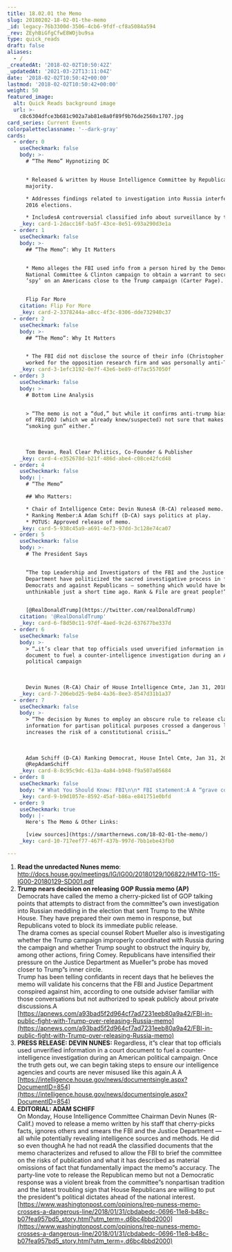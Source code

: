 ```yaml
---
title: 18.02.01 the Memo
slug: 20180202-18-02-01-the-memo
_id: legacy-76b3300d-3506-4cb6-9fdf-cf8a5084a594
_rev: ZEyhBiGfgCfwE8WOjbu9sa
type: quick_reads
draft: false
aliases:
  - /
_createdAt: '2018-02-02T10:50:42Z'
_updatedAt: '2021-03-22T13:11:04Z'
date: '2018-02-02T10:50:42+00:00'
lastmod: '2018-02-02T10:50:42+00:00'
weight: 50
featured_image:
  alt: Quick Reads background image
  url: >-
    c8c6304dfce3b681c902a7ab81e8a0f89f9b76de2560x1707.jpg
card_series: Current Events
colorpaletteclassname: '--dark-gray'
cards:
  - order: 0
    useCheckmark: false
    body: >-
      # “The Memo” Hypnotizing DC


      * Released & written by House Intelligence Committee by Republican
      majority.

      * Addresses findings related to investigation into Russia interference in
      2016 elections.

      * IncludesA controversial classified info about surveillance by the FBI.
    _key: card-1-2dacc16f-ba5f-43ce-8e51-693a290d3e1a
  - order: 1
    useCheckmark: false
    body: >-
      ## “The Memo”: Why It Matters


      * Memo alleges the FBI used info from a person hired by the Democrat
      National Committee & Clinton campaign to obtain a warrant to secretly
      ‘spy’ on an Americans close to the Trump campaign (Carter Page).


      Flip For More
    citation: Flip For More
    _key: card-2-3378244a-a8cc-4f3c-8306-dde732940c37
  - order: 2
    useCheckmark: false
    body: >-
      ## “The Memo”: Why It Matters


      * The FBI did not disclose the source of their info (Christopher Steele)
      worked for the opposition research firm and was personally anti-Trump.
    _key: card-3-1efc3192-0e7f-43e6-be89-df7ac557050f
  - order: 3
    useCheckmark: false
    body: >-
      # Bottom Line Analysis


      > “The memo is not a “dud,” but while it confirms anti-trump bias at top
      of FBI/DOJ (which we already knew/suspected) not sure that makes it a
      “smoking gun” either.”  
        
        
        
      Tom Bevan, Real Clear Politics, Co-Founder & Publisher
    _key: card-4-e352678d-b21f-486d-abe4-c08ce42fcd48
  - order: 4
    useCheckmark: false
    body: |-
      # “The Memo”

      ## Who Matters:

      * Chair of Intelligence Cmte: Devin NunesA (R-CA) released memo.
      * Ranking Member:A Adam Schiff (D-CA) says politics at play.
      * POTUS: Approved release of memo.
    _key: card-5-938c45a9-a691-4e73-97dd-3c128e74ca07
  - order: 5
    useCheckmark: false
    body: >-
      # The President Says


      “The top Leadership and Investigators of the FBI and the Justice
      Department have politicized the sacred investigative process in favor of
      Democrats and against Republicans – something which would have been
      unthinkable just a short time ago. Rank & File are great people!”


      [@RealDonaldTrump](https://twitter.com/realDonaldTrump)
    citation: '@RealDonaldTrump'
    _key: card-6-f8d50c11-97df-4aed-9c2d-637677be337d
  - order: 6
    useCheckmark: false
    body: >-
      > “…it’s clear that top officials used unverified information in a court
      document to fuel a counter-intelligence investigation during an American
      political campaign  
        
        
        
      Devin Nunes (R-CA) Chair of House Intelligence Cmte, Jan 31, 2018
    _key: card-7-206ebd25-9e84-4a36-8ee3-8547d31b1a37
  - order: 7
    useCheckmark: false
    body: >-
      > “The decision by Nunes to employ an obscure rule to release classified
      information for partisan political purposes crossed a dangerous line, and
      increases the risk of a constitutional crisis…”  
        
        
        
      Adam Schiff (D-CA) Ranking Democrat, House Intel Cmte, Jan 31, 2018 via
      @RepAdamSchiff
    _key: card-8-8c95c9dc-613a-4a84-b948-f9a507a05684
  - order: 8
    useCheckmark: false
    body: "# What You Should Know: FBI\n\n* FBI statement:A A “grave concerns” about memo’s accuracy\n* Surveillance of Americans by the FBI is approved throughA FISA courts a\x13 similar to getting a warrant in aA classifiedA setting.\n* However, if you’re “spied” on by FBI, you would not be told."
    _key: card-9-b9d1057e-8592-45af-b86a-e841751e0bfd
  - order: 9
    useCheckmark: true
    body: |-
      Here's The Memo & Other Links:

      [view sources](https://smarthernews.com/18-02-01-the-memo/)
    _key: card-10-717eef77-467f-437b-997d-7bb1ebe43fb0

---
```

1. **Read the unredacted Nunes memo**: http://docs.house.gov/meetings/IG/IG00/20180129/106822/HMTG-115-IG00-20180129-SD001.pdf
2. **Trump nears decision on releasing GOP Russia memo (AP)**  
Democrats have called the memo a cherry-picked list of GOP talking points that attempts to distract from the committee”s own investigation into Russian meddling in the election that sent Trump to the White House. They have prepared their own memo in response, but Republicans voted to block its immediate public release.  
The drama comes as special counsel Robert Mueller also is investigating whether the Trump campaign improperly coordinated with Russia during the campaign and whether Trump sought to obstruct the inquiry by, among other actions, firing Comey. Republicans have intensified their pressure on the Justice Department as Mueller”s probe has moved closer to Trump”s inner circle.  
Trump has been telling confidants in recent days that he believes the memo will validate his concerns that the FBI and Justice Department conspired against him, according to one outside adviser familiar with those conversations but not authorized to speak publicly about private discussions.A [https://apnews.com/a93bad5f2d964cf7ad7231eeb80a9a42/FBI-in-public-fight-with-Trump-over-releasing-Russia-memo](https://apnews.com/a93bad5f2d964cf7ad7231eeb80a9a42/FBI-in-public-fight-with-Trump-over-releasing-Russia-memo)
3. **PRESS RELEASE: DEVIN NUNES:** Regardless, it”s clear that top officials used unverified information in a court document to fuel a counter-intelligence investigation during an American political campaign. Once the truth gets out, we can begin taking steps to ensure our intelligence agencies and courts are never misused like this again.A A [https://intelligence.house.gov/news/documentsingle.aspx?DocumentID=854](https://intelligence.house.gov/news/documentsingle.aspx?DocumentID=854)
4. **EDITORIAL: ADAM SCHIFF**  
On Monday, House Intelligence Committee Chairman Devin Nunes (R-Calif.) moved to release a memo written by his staff that cherry-picks facts, ignores others and smears the FBI and the Justice Department — all while potentially revealing intelligence sources and methods. He did so even thoughA he had not readA the classified documents that the memo characterizes and refused to allow the FBI to brief the committee on the risks of publication and what it has described as material omissions of fact that fundamentally impact the memo”s accuracy. The party-line vote to release the Republican memo but not a Democratic response was a violent break from the committee”s nonpartisan tradition and the latest troubling sign that House Republicans are willing to put the president”s political dictates ahead of the national interest.[https://www.washingtonpost.com/opinions/rep-nuness-memo-crosses-a-dangerous-line/2018/01/31/cbdabedc-0696-11e8-b48c-b07fea957bd5_story.html?utm_term=.d6bc4bbd2000](https://www.washingtonpost.com/opinions/rep-nuness-memo-crosses-a-dangerous-line/2018/01/31/cbdabedc-0696-11e8-b48c-b07fea957bd5_story.html?utm_term=.d6bc4bbd2000)